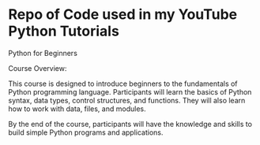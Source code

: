 # Repo of Code used in my YouTube Python Tutorials

Python for Beginners

Course Overview:

This course is designed to introduce beginners to the fundamentals of Python programming language. Participants will learn the basics of Python syntax, data types, control structures, and functions. They will also learn how to work with data, files, and modules. 

By the end of the course, participants will have the knowledge and skills to build simple Python programs and applications.